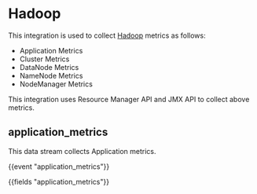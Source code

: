 # Hadoop

This integration is used to collect [Hadoop](https://hadoop.apache.org/) metrics as follows:

   - Application Metrics
   - Cluster Metrics
   - DataNode Metrics
   - NameNode Metrics
   - NodeManager Metrics   

This integration uses Resource Manager API and JMX API to collect above metrics.

## application_metrics

This data stream collects Application metrics.

{{event "application_metrics"}}

{{fields "application_metrics"}}


